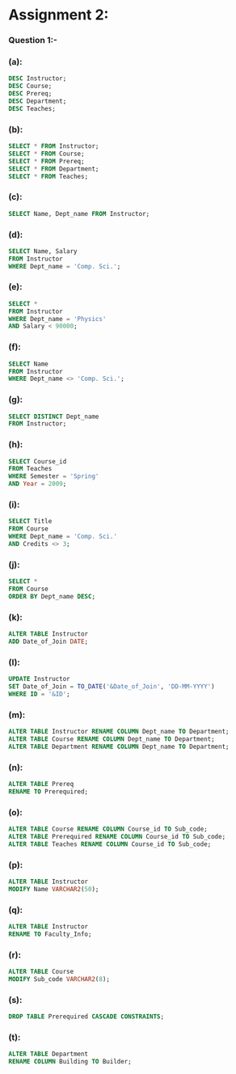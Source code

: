 # Assignment 2:  
  
### Question 1:-  
  
### (a):  
  
```sql
DESC Instructor;  
DESC Course;  
DESC Prereq;  
DESC Department;  
DESC Teaches;
```
  
### (b):  
  
```sql
SELECT * FROM Instructor;  
SELECT * FROM Course;  
SELECT * FROM Prereq;  
SELECT * FROM Department;  
SELECT * FROM Teaches;
```
  
### (c):  
  
```sql
SELECT Name, Dept_name FROM Instructor;
```
  
### (d):  
  
```sql
SELECT Name, Salary  
FROM Instructor  
WHERE Dept_name = 'Comp. Sci.';
```
  
### (e):  
  
```sql
SELECT *  
FROM Instructor  
WHERE Dept_name = 'Physics'  
AND Salary < 90000;
```
  
### (f):  
  
```sql
SELECT Name  
FROM Instructor  
WHERE Dept_name <> 'Comp. Sci.';
```
  
### (g):  
  
```sql
SELECT DISTINCT Dept_name  
FROM Instructor;
```
  
### (h):  
  
```sql
SELECT Course_id  
FROM Teaches  
WHERE Semester = 'Spring'  
AND Year = 2009;
```
  
### (i):  
  
```sql
SELECT Title  
FROM Course  
WHERE Dept_name = 'Comp. Sci.'  
AND Credits <> 3;
```
  
### (j):  
  
```sql
SELECT *  
FROM Course  
ORDER BY Dept_name DESC;
```
  
### (k):  
  
```sql
ALTER TABLE Instructor  
ADD Date_of_Join DATE;
```
  
### (l):  
  
```sql
UPDATE Instructor  
SET Date_of_Join = TO_DATE('&Date_of_Join', 'DD-MM-YYYY')  
WHERE ID = '&ID';
```
  
### (m):  
  
```sql
ALTER TABLE Instructor RENAME COLUMN Dept_name TO Department;  
ALTER TABLE Course RENAME COLUMN Dept_name TO Department;  
ALTER TABLE Department RENAME COLUMN Dept_name TO Department;
```
  
### (n):  
  
```sql
ALTER TABLE Prereq  
RENAME TO Prerequired;
```
  
### (o):  
  
```sql
ALTER TABLE Course RENAME COLUMN Course_id TO Sub_code;  
ALTER TABLE Prerequired RENAME COLUMN Course_id TO Sub_code;  
ALTER TABLE Teaches RENAME COLUMN Course_id TO Sub_code;
```
  
### (p):  
  
```sql
ALTER TABLE Instructor  
MODIFY Name VARCHAR2(50);
```
  
### (q):  
  
```sql
ALTER TABLE Instructor  
RENAME TO Faculty_Info;
```
  
### (r):  
  
```sql
ALTER TABLE Course  
MODIFY Sub_code VARCHAR2(8);
```
  
### (s):  
  
```sql
DROP TABLE Prerequired CASCADE CONSTRAINTS;
```
  
### (t):  
  
```sql
ALTER TABLE Department  
RENAME COLUMN Building TO Builder;
```
  
